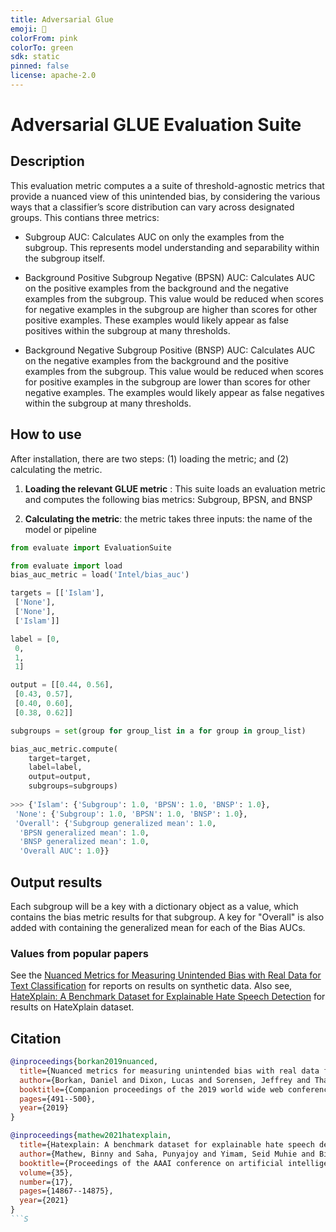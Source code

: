 ```yaml
---
title: Adversarial Glue
emoji: 👀
colorFrom: pink
colorTo: green
sdk: static
pinned: false
license: apache-2.0
---
```


# Adversarial GLUE Evaluation Suite

## Description

This evaluation metric computes a a suite of threshold-agnostic metrics that provide a nuanced view of this unintended bias, by considering the various ways that a classifier’s score distribution can vary across designated groups. This contians three metrics:

* Subgroup AUC: Calculates AUC on only the examples from the subgroup. This represents model understanding and separability within the subgroup itself.

* Background Positive Subgroup Negative (BPSN) AUC: Calculates AUC on the positive examples from the background and the negative examples from the subgroup. This value would be reduced when scores for negative examples in the subgroup are higher than scores for other positive
examples. These examples would likely appear as false positives within the subgroup at
many thresholds.

* Background Negative Subgroup Positive (BNSP) AUC: Calculates AUC on the negative examples from the background and the positive examples from the subgroup. This value would be reduced when scores for positive examples in the subgroup are lower than scores for other negative examples. The examples would likely appear as false negatives within the subgroup at many thresholds.

## How to use

After installation, there are two steps: (1) loading the metric; and (2) calculating the metric.

1. **Loading the relevant GLUE metric** : This suite loads an evaluation metric and computes the following bias metrics: Subgroup,  BPSN, and BNSP

2. **Calculating the metric**: the metric takes three inputs: the name of the model or pipeline


```python
from evaluate import EvaluationSuite

from evaluate import load
bias_auc_metric = load('Intel/bias_auc')

targets = [['Islam'],
 ['None'],
 ['None'],
 ['Islam']]

label = [0,
 0,
 1,
 1]

output = [[0.44, 0.56],
 [0.43, 0.57],
 [0.40, 0.60],
 [0.38, 0.62]]

subgroups = set(group for group_list in a for group in group_list)

bias_auc_metric.compute(
    target=target,
    label=label,
    output=output,
    subgroups=subgroups)
                 
>>> {'Islam': {'Subgroup': 1.0, 'BPSN': 1.0, 'BNSP': 1.0},
 'None': {'Subgroup': 1.0, 'BPSN': 1.0, 'BNSP': 1.0},
 'Overall': {'Subgroup generalized mean': 1.0,
  'BPSN generalized mean': 1.0,
  'BNSP generalized mean': 1.0,
  'Overall AUC': 1.0}}

```

## Output results

Each subgroup will be a key with a dictionary object as a value, which contains the bias metric results for that subgroup. A key for "Overall" is also added with containing  the generalized mean for each of the Bias AUCs.

### Values from popular papers

See the [Nuanced Metrics for Measuring Unintended Bias
with Real Data for Text Classification](https://arxiv.org/pdf/1903.04561.pdf) for reports on results on synthetic data. Also see, [HateXplain: A Benchmark Dataset for Explainable Hate Speech Detection](https://arxiv.org/pdf/2012.10289.pdf) for results on HateXplain dataset.

## Citation

```bibtex
@inproceedings{borkan2019nuanced,
  title={Nuanced metrics for measuring unintended bias with real data for text classification},
  author={Borkan, Daniel and Dixon, Lucas and Sorensen, Jeffrey and Thain, Nithum and Vasserman, Lucy},
  booktitle={Companion proceedings of the 2019 world wide web conference},
  pages={491--500},
  year={2019}
}
```

```bibtex
@inproceedings{mathew2021hatexplain,
  title={Hatexplain: A benchmark dataset for explainable hate speech detection},
  author={Mathew, Binny and Saha, Punyajoy and Yimam, Seid Muhie and Biemann, Chris and Goyal, Pawan and Mukherjee, Animesh},
  booktitle={Proceedings of the AAAI conference on artificial intelligence},
  volume={35},
  number={17},
  pages={14867--14875},
  year={2021}
}
```S